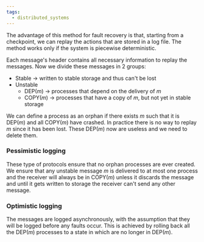 ```yaml
---
tags:
  - distributed_systems
---
```

The advantage of this method for fault recovery is that, starting from a checkpoint, we can replay the actions that are stored in a log file. The method works only if the system is piecewise deterministic.

Each message's header contains all necessary information to replay the messages. Now we divide these messages in 2 groups:
- Stable -> written to stable storage and thus can't be lost
- Unstable 
	- DEP$(m)$ -> processes that depend on the delivery of $m$ 
	- COPY$(m)$ -> processes that have a copy of $m$, but not yet in stable storage

We can define a process as an orphan if there exists $m$ such that it is DEP$(m)$ and all COPY$(m)$ have crashed. In practice there is no way to replay $m$ since it has been lost. These DEP$(m)$ now are useless and we need to delete them.
### Pessimistic logging

These type of protocols ensure that no orphan processes are ever created. We ensure that any unstable message $m$ is delivered to at most one process and the receiver will always be in COPY$(m)$ unless it discards the message and until it gets written to storage the receiver can't send any other message. 
### Optimistic logging

The messages are logged asynchronously, with the assumption that they will be logged before any faults occur. This is achieved by rolling back all the DEP$(m)$ processes to a state in which are no longer in DEP$(m)$.
